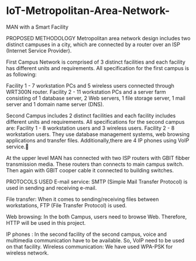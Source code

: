 # IoT-Metropolitan-Area-Network-
MAN with a Smart Facility

PROPOSED METHODOLOGY
Metropolitan area network design includes two distinct campuses in a city, which are connected by a router over an ISP (Internet Service Provider).

First Campus Network is comprised of 3 distinct facilities and each facility has different units and requirements. All specification for the first campus is as following:

Facility 1 - 7 workstation PCs and 5 wireless users connected through WRT300N router.
Facility 2 - 11 workstation PCs and a server farm consisting of 1 database server, 2 Web servers, 1 file storage server, 1 mail server and 1 domain name server (DNS).

Second Campus includes 2 distinct facilities and each facility includes different units and requirements. All specifications for the second campus are:
Facility 1 - 8 workstation users and 3 wireless users.
Facility 2 - 8 workstation users. They use database management systems, web browsing applications and transfer files. Additionally,there are 4 IP phones using VoIP service.

At the upper level MAN has connected with two ISP routers with GBIT fibber transmission media. These routers than connects to main campus switch. Then again with GBIT cooper cable it connected to building switches.

PROTOCOLS USED
E-mail service: SMTP (Simple Mail Transfer Protocol) is used in sending and receiving e-mail.

File transfer: When it comes to sending/receiving files between workstations, FTP (File Transfer Protocol) is used. 

Web  browsing: In the both Campus, users need to browse Web. Therefore, HTTP will be used in this project. 

IP phones : In the second facility of the second campus, voice and multimedia communication have to be available. So, VoIP need to be used on that facility.
Wireless  communication: We have used WPA-PSK for wireless network.
